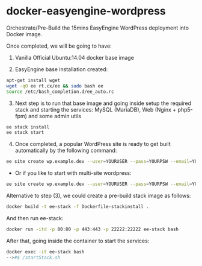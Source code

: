 # docker-easyengine-wordpress
Orchestrate/Pre-Build the 15mins EasyEngine WordPress deployment into Docker image.

Once completed, we will be going to have:
1. Vanilla Official Ubuntu:14.04 docker base image

2. EasyEngine base installation created:
```sh
apt-get install wget
wget -qO ee rt.cx/ee && sudo bash ee
source /etc/bash_completion.d/ee_auto.rc
```

3. Next step is to run that base image and going inside setup the required stack and starting the services: MySQL (MariaDB), Web (Nginx + php5-fpm) and some admin utils
```sh
ee stack install
ee stack start
```

4. Once completed, a popular WordPress site is ready to get built automatically by the following command:
```sh
ee site create wp.example.dev --user=YOURUSER --pass=YOURPSW --email=YOUREMAIL
```

+ Or if you like to start with multi-site wordpress:
```sh
ee site create wp.example.dev --user=YOURUSER --pass=YOURPSW --email=YOUREMAIL --wpsubdom
```
	
Alternative to step (3), we could create a pre-build stack image as follows:
```sh
docker build -t ee-stack -f Dockerfile-stackinstall .
```

And then run ee-stack:
```sh
docker run -itd -p 80:80 -p 443:443 -p 22222:22222 ee-stack bash
```

After that, going inside the container to start the services:
```sh
docker exec -it ee-stack bash
-->#$ /startStack.sh
```
